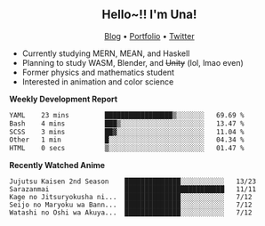 <h2 align="center">
  Hello~!! I'm Una!
</h2>

<p align="center">
  <a href="https://anarchy.website/">Blog</a> &bull;
  <a href="https://una-ada.github.io/">Portfolio</a> &bull;
  <a href="https://twitter.com/xn__z7x">Twitter</a>
</p>

- Currently studying MERN, MEAN, and Haskell
- Planning to study WASM, Blender, and ~~Unity~~ (lol, lmao even)
- Former physics and mathematics student
- Interested in animation and color science

**Weekly Development Report**

<!--START_SECTION:waka-->

```txt
YAML    23 mins         █████████████████▒░░░░░░░   69.69 %
Bash    4 mins          ███▒░░░░░░░░░░░░░░░░░░░░░   13.47 %
SCSS    3 mins          ██▓░░░░░░░░░░░░░░░░░░░░░░   11.04 %
Other   1 min           █░░░░░░░░░░░░░░░░░░░░░░░░   04.34 %
HTML    0 secs          ▒░░░░░░░░░░░░░░░░░░░░░░░░   01.47 %
```

<!--END_SECTION:waka-->

**Recently Watched Anime**

<!-- RECENT-ANIME:START -->

    Jujutsu Kaisen 2nd Season    ██████████████░░░░░░░░░░░   13/23
    Sarazanmai                   █████████████████████████   11/11
    Kage no Jitsuryokusha ni...  ██████████████░░░░░░░░░░░   7/12
    Seijo no Maryoku wa Bann...  ██████████████░░░░░░░░░░░   7/12
    Watashi no Oshi wa Akuya...  ██████████████░░░░░░░░░░░   7/12
<!-- RECENT-ANIME:END -->

